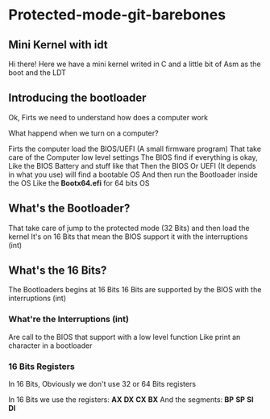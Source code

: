 # Protected-mode-git-barebones
## Mini Kernel with idt

Hi there!
Here we have a mini kernel writed in C and a little bit of Asm as the boot and the LDT

## Introducing the bootloader

Ok, Firts we need to understand how does a computer work

What happend when we turn on a computer?

Firts the computer load the BIOS/UEFI (A small firmware program) That take care of the Computer low level settings
The BIOS find if everything is okay, Like the BIOS Battery and stuff like that
Then the BIOS Or UEFI (It depends in what you use) will find a bootable OS
And then run the Bootloader inside the OS
Like the **Bootx64.efi** for 64 bits OS

## What's the Bootloader?

That take care of jump to the protected mode (32 Bits) and then load the kernel
It's on 16 Bits that mean the BIOS support it with the interruptions (int)

## What's the 16 Bits?

The Bootloaders begins at 16 Bits
16 Bits are supported by the BIOS with the interruptions (int)
### What're the Interruptions (int)
Are call to the BIOS that support with a low level function
Like print an character in a bootloader

### 16 Bits Registers
In 16 Bits, Obviously we don't use 32 or 64 Bits registers

In 16 Bits we use the registers: **AX** **DX** **CX** **BX**
And the segments: **BP** **SP** **SI** **DI**